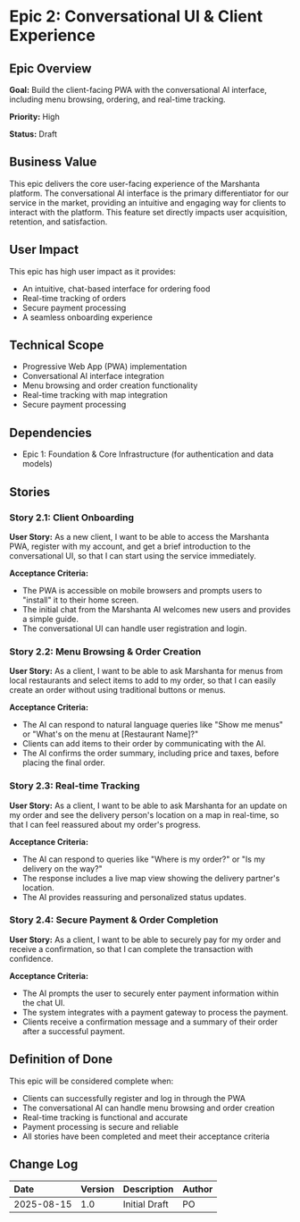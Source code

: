 # Epic 2: Conversational UI & Client Experience

## Epic Overview

**Goal:** Build the client-facing PWA with the conversational AI interface, including menu browsing, ordering, and real-time tracking.

**Priority:** High

**Status:** Draft

## Business Value

This epic delivers the core user-facing experience of the Marshanta platform. The conversational AI interface is the primary differentiator for our service in the market, providing an intuitive and engaging way for clients to interact with the platform. This feature set directly impacts user acquisition, retention, and satisfaction.

## User Impact

This epic has high user impact as it provides:
- An intuitive, chat-based interface for ordering food
- Real-time tracking of orders
- Secure payment processing
- A seamless onboarding experience

## Technical Scope

- Progressive Web App (PWA) implementation
- Conversational AI interface integration
- Menu browsing and order creation functionality
- Real-time tracking with map integration
- Secure payment processing

## Dependencies

- Epic 1: Foundation & Core Infrastructure (for authentication and data models)

## Stories

### Story 2.1: Client Onboarding

**User Story:** As a new client, I want to be able to access the Marshanta PWA, register with my account, and get a brief introduction to the conversational UI, so that I can start using the service immediately.

**Acceptance Criteria:**
- The PWA is accessible on mobile browsers and prompts users to "install" it to their home screen.
- The initial chat from the Marshanta AI welcomes new users and provides a simple guide.
- The conversational UI can handle user registration and login.

### Story 2.2: Menu Browsing & Order Creation

**User Story:** As a client, I want to be able to ask Marshanta for menus from local restaurants and select items to add to my order, so that I can easily create an order without using traditional buttons or menus.

**Acceptance Criteria:**
- The AI can respond to natural language queries like "Show me menus" or "What's on the menu at [Restaurant Name]?"
- Clients can add items to their order by communicating with the AI.
- The AI confirms the order summary, including price and taxes, before placing the final order.

### Story 2.3: Real-time Tracking

**User Story:** As a client, I want to be able to ask Marshanta for an update on my order and see the delivery person's location on a map in real-time, so that I can feel reassured about my order's progress.

**Acceptance Criteria:**
- The AI can respond to queries like "Where is my order?" or "Is my delivery on the way?"
- The response includes a live map view showing the delivery partner's location.
- The AI provides reassuring and personalized status updates.

### Story 2.4: Secure Payment & Order Completion

**User Story:** As a client, I want to be able to securely pay for my order and receive a confirmation, so that I can complete the transaction with confidence.

**Acceptance Criteria:**
- The AI prompts the user to securely enter payment information within the chat UI.
- The system integrates with a payment gateway to process the payment.
- Clients receive a confirmation message and a summary of their order after a successful payment.

## Definition of Done

This epic will be considered complete when:
- Clients can successfully register and log in through the PWA
- The conversational AI can handle menu browsing and order creation
- Real-time tracking is functional and accurate
- Payment processing is secure and reliable
- All stories have been completed and meet their acceptance criteria

## Change Log

| Date | Version | Description | Author |
| :--- | :------ | :---------- | :----- |
| 2025-08-15 | 1.0 | Initial Draft | PO |
